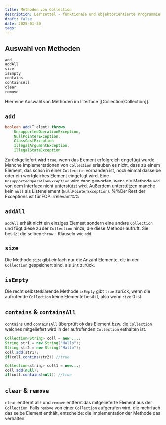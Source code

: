 ```yaml
---
title: Methoden von Collection
description: Lernzettel - funktionale und objektorientierte Programmierung
draft: false
date: 2025-01-30
tags:
---
```

## Auswahl von Methoden
```java
add
addAll
size
isEmpty
contains
containsAll
clear
remove
```
Hier eine Auswahl von Methoden im Interface [[Collection|Collection]].
## `add`
```java
boolean add(T elemt) throws 
	UnsupportedOperationException,
	NullPointerException,
	ClassCastException
	IllegalArgumentException,
	IllegalStateException
```
Zurückgeliefert wird `true`, wenn das Element erfolgreich eingefügt wurde. Manche Implementationen von `Collection` erlauben es nicht, dass zu einem Element, das schon in einer `Collection` vorhanden ist, noch einmal dasselbe oder ein wertgleiches Element eingefügt wird.
Eine `UnsupportedOperationException` wird dann geworfen, wenn die Methode `add` von dem Interface nicht unterstützt wird. Außerdem unterstützen manche kein `null` als Listenelement (`NullPointerException`). %%Der Rest der Exceptions ist für FOP irrelevant%%
## `addAll`
`addAll` erhält nicht ein einziges Element sondern eine andere `Collection` und fügt diese zu der `Collection` hinzu, die diese Methode aufruft. Sie besitzt die selben `throw` - Klauseln wie `add`.
## `size`
Die Methode `size` gibt einfach nur die Anzahl Elemente, die in der `Collection` gespeichert sind, als `int` zurück.
## `isEmpty`
Die recht selbsterklärende Methode `isEmpty` gibt `true` zurück, wenn die aufrufende `Collection` keine Elemente besitzt, also wenn `size` 0 ist.
## `contains` & `containsAll`
`contains` und `containsAll` überprüft ob das Element bzw. die `Collection` welches mitgeliefert wird in der aufrufenden `Collection` enthalten ist.
```java
Collection<String> coll = new ...;
String str1 = new String("Hallo");
String str2 = new String("Hallo");
coll.add(str1);
if(coll.contins(str2)) //true

Collection<string> coll1 = new...;
coll.add(null);
if(coll.contains(null)) //true
```
## `clear` & `remove`
`clear` entfernt alle und `remove` entfernt das mitgelieferte Element aus der `Collection`. Falls `remove` von einer `Collection` aufgerufen wird, die mehrfach das selbe Element enthält, entscheidet die Implementation der Methode das verhalten.
